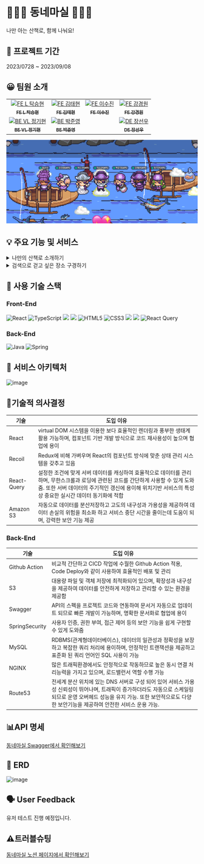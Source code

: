 # 🏃🏻‍♀️ 동네마실 🏃🏻‍♀️ 
나만 아는 산책로, 함께 나눠요!

## 📆 프로젝트 기간
2023/0728 ~ 2023/09/08

## 😀 팀원 소개
<table>
  <tbody>
    <tr>
      <td align="center"><a href="https://github.com/makepin2r"><img src="https://github.com/makepin2r.png" width="100px;" alt="FE L 탁승현"/><br /><sub><b>FE L 탁승현</b></sub></a></td>
      <td align="center"><a href="https://github.com/taehyunkim3"><img src="https://github.com/taehyunkim3.png" width="100px;" alt="FE 김태현"/><br /><sub><b>FE 김태현</b></sub></a></td>
      <td align="center"><a href="https://github.com/soolovepat"><img src="https://github.com/soolovepat.png" width="100px;" alt="FE 이수진"/><br /><sub><b>FE 이수진</b></sub></a></td>
      <td align="center"><a href="https://github.com/Kang-Gyeongwon"><img src="https://github.com/Kang-Gyeongwon.png" width="100px;" alt="FE 강경원"/><br /><sub><b>FE 강경원</b></sub></a></td>
     <tr/>
       <td align="center"><a href="https://github.com/codegyeon"><img src="https://github.com/codegyeon.png" width="100px;" alt="BE VL 정기현"/><br /><sub><b>BE VL 정기현</b></sub></a></td>
       <td align="center"><a href="https://github.com/junyoung93"><img src="https://github.com/junyoung93.png" width="100px;" alt="BE 박준영"/><br /><sub><b>BE 박준영</b></sub></a></td>
       <td align="center"></td>
        <td align="center"><a href="https://github.com/sunny2you"><img src="https://github.com/sunny2you.png" width="100px;" alt="DE 장선우"/><br /><sub><b>DE 장선우</b></sub></a></td>
      </tr>
  </tbody>
</table>

<img src="https://github.com/DongneMashil/.github/blob/main/images/img-3jo-jjangjjangman.png?raw=true">

## 💡 주요 기능 및 서비스
<details>
<summary>나만의 산책로 소개하기</summary>
- 내가 산책한 위치와 멋진 사진, 동영상을 공유할 수 있어요.
  자유롭게 태그를 선택해 산책의 분위기까지 표현해보세요!
</details>
<details>
<summary>검색으로 걷고 싶은 장소 구경하기</summary>
- 걷고 싶은 장소명을 검색해서 다른 사람들이 올린 글들을 구경해보세요.
  리뷰가 있는 장소를 지도로 간편하게 확인할 수도 있어요.
</details>

## 🔧 사용 기술 스택
### Front-End
![React](https://img.shields.io/badge/react-%2320232a.svg?style=for-the-badge&logo=react&logoColor=%2361DAFB) 
![TypeScript](https://img.shields.io/badge/typescript-%23007ACC.svg?style=for-the-badge&logo=typescript&logoColor=white) 
<img src="https://img.shields.io/badge/styled components-DB7093?style=for-the-badge&logo=styled-components&logoColor=white"/>
<img src="https://img.shields.io/badge/Recoil-3578E5?style=for-the-badge&logo=recoil&logoColor=white">
![HTML5](https://img.shields.io/badge/html5-%23E34F26.svg?style=for-the-badge&logo=html5&logoColor=white) 
![CSS3](https://img.shields.io/badge/css3-%231572B6.svg?style=for-the-badge&logo=css3&logoColor=white) 
<img src="https://img.shields.io/badge/ReactRouter-CA4245?style=for-the-badge&logo=reactrouter&logoColor=white">
<img src="https://img.shields.io/badge/Axios-5A29E4?style=for-the-badge&logo=axios&logoColor=white">
![React Query](https://img.shields.io/badge/-React%20Query-FF4154?style=for-the-badge&logo=react%20query&logoColor=white)

### Back-End
![Java](https://img.shields.io/badge/java-%23ED8B00.svg?style=for-the-badge&logo=openjdk&logoColor=white) 
![Spring](https://img.shields.io/badge/spring-%236DB33F.svg?style=for-the-badge&logo=spring&logoColor=white) 

## 📐 서비스 아키텍처
![image](https://github.com/DongneMashil/.github/assets/39889583/e1169751-82e0-42be-8181-748763b254ce)

## 💭기술적 의사결정
|기술|도입 이유|
|-----|-----|
|React| virtual DOM 시스템을 이용한 보다 효율적인 렌더링과 풍부한 생태계 활용 가능하며, 컴포넌트 기반 개발 방식으로 코드 재사용성이 높으며 협업에 용이|
|Recoil|Redux에 비해 가벼우며 React의 컴포넌트 방식에 맞춘 상태 관리 시스템을 갖추고 있음|
|React-Query|설정한 조건에 맞게 서버 데이터를 캐싱하여 효율적으로 데이터를 관리하며, 무한스크롤과 로딩에 관련된 코드를 간단하게 사용할 수 있게 도와줌. 또한 서버 데이터의 주기적인 갱신에 용이해 위치기반 서비스의 특성상 중요한 실시간 데이터 동기화에 적합|
|Amazon S3|자동으로 데이터를 분산저장하고 고도의 내구성과 가용성을 제공하여 데이터 손실의 위험을 최소화 하고 서비스 중단 시간을 줄이는데 도움이 되며, 강력한 보안 기능 제공|

### Back-End
|기술|도입 이유|
|-----|-----|
|Github Action| 비교적 간단하고 CICD 작업에 수월한 Github Action 적용, Code Deploy와 같이 사용하여 효율적인 배포 및 관리|
|S3|대용량 파일 및 객체 저장에 최적화되어 있으며, 확장성과 내구성을 제공하여 데이터를 안전하게 저장하고 관리할 수 있는 환경을 제공함|
|Swagger|API의 스펙을 프로젝트 코드와 연동하여 문서거 자동으로 업데이트 되므로 빠른 개발이 가능하며, 명확한 문서화로 협업에 용이|
|SpringSecurity|사용자 인증, 권한 부여, 접근 제어 등의 보안 기능을 쉽게 구현할 수 있게 도와줌|
|MySQL|RDBMS(관계형데이터베이스), 데이터의 일관성과 정확성을 보장하고 복잡한 쿼리 처리에 용이하며, 안정적인 트랜잭션을 제공하고 표준화 된 쿼리 언어인 SQL 사용이 가능|
|NGINX|많은 트래픽환경에서도 안정적으로 작동하므로 높은 동시 연결 처리능력을 가지고 있으며, 로드밸런서 역할 수행 가능|
|Route53|전세계 분산 위치에 있는 DNS 서버로 구성 되어 있어 서비스 가용성 신뢰성이 뛰어나며, 트래픽이 증가하더라도 자동으로 스케일링 되므로 운영 오버헤드 성능을 유지 가능. 또한 보안적으로도 다양한 보안기능을 제공하여 안전한 서비스 운용 가능.|

## 📊API 명세
[동네마실 Swagger에서 확인해보기](https://fate-starfish-b23.notion.site/adfd01d3d12a465095c39b7e1a8f796a?v=c4c7b5d149e846bdb61357331bf241ed](https://testggyeon.shop/swagger-ui/index.html#/)https://testggyeon.shop/swagger-ui/index.html#/)

## 📏 ERD
![image](https://github.com/DongneMashil/.github/assets/39889583/61c832a5-b278-4d3f-8dfa-736add563e3a)

## 🗣️ User Feedback
유저 테스트 진행 예정입니다.

## ⚠️트러블슈팅
[동네마실 노션 페이지에서 확인해보기](https://abounding-crow-bb3.notion.site/SNS-20ce83a6281a41b399d18bff01769fc1?pvs=4)
